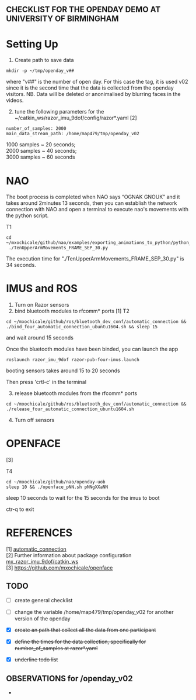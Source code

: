 CHECKLIST FOR THE OPENDAY DEMO AT UNIVERSITY OF BIRMINGHAM
---


# Setting Up


1. Create path to save data

```
mkdir -p ~/tmp/openday_v##
```
where "v##" is the number of open day. For this case the tag, it is used
v02 since it is the second time that the data is collected from the openday
visitors. NB. Data will be deleted or anonimalised by blurring faces in
the videos.

2. tune the following parameters for the ~/catkin_ws/razor_imu_9dof/config/razor*.yaml [2]
```
number_of_samples: 2000
main_data_stream_path: /home/map479/tmp/openday_v02
```
1000 samples ~ 20 seconds;   
2000 samples ~ 40 seconds;   
3000 samples ~ 60 seconds  


# NAO

The boot process is completed when NAO says “OGNAK GNOUK” and it takes around
2minutes 13 seconds, then you can establish the network connection with NAO
and open a terminal to execute nao's movements with the python script.

T1
```
cd ~/mxochicale/github/nao/examples/exporting_animations_to_python/python_scripts
 ./TenUpperArmMovements_FRAME_SEP_30.py
```
The execution time for "./TenUpperArmMovements_FRAME_SEP_30.py" is 34 seconds.


# IMUS and ROS
1. Turn on Razor sensors
2. bind bluetooth modules to rfcomm* ports [1]
T2
```
cd ~/mxochicale/github/ros/bluetooth_dev_conf/automatic_connection && ./bind_four_automatic_connection_ubuntu1604.sh && sleep 15
```
and wait around 15 seconds


Once the bluetooth modules have been binded, you can launch the app

```
roslaunch razor_imu_9dof razor-pub-four-imus.launch
```
booting sensors takes around 15 to 20 seconds


Then press 'crtl-c' in the terminal


3. release bluetooth modules from  the rfcomm* ports
```
cd ~/mxochicale/github/ros/bluetooth_dev_conf/automatic_connection && ./release_four_automatic_connection_ubuntu1604.sh
```

4. Turn off sensors

# OPENFACE

[3]

T4

```
cd ~/mxochicale/github/nao/openday-uob
sleep 10 && ./openface_pNN.sh pNNgXXaNN
```
sleep 10 seconds to wait for the 15 seconds for the imus to boot

ctr-q to exit


#  REFERENCES

[1] [automatic_connection](https://github.com/mxochicale/ros/tree/master/bluetooth_dev_conf/automatic_connection)  
[2] Further information about package configuration [mx_razor_imu_9dof/catkin_ws](https://github.com/mxochicale/ros/tree/master/mx_razor_imu_9dof/catkin_ws)  
[3] https://github.com/mxochicale/openface  



## TODO
- [ ] create general checklist 
- [ ] change the variable /home/map479/tmp/openday_v02 for another version of the openday
- [x] ~~create an path that collect all the data from one participant~~
- [x] ~~define the times for the data collection, specifically for number_of_samples at razor*.yaml~~
- [x] ~~underline todo list~~


## OBSERVATIONS for /openday_v02


*
